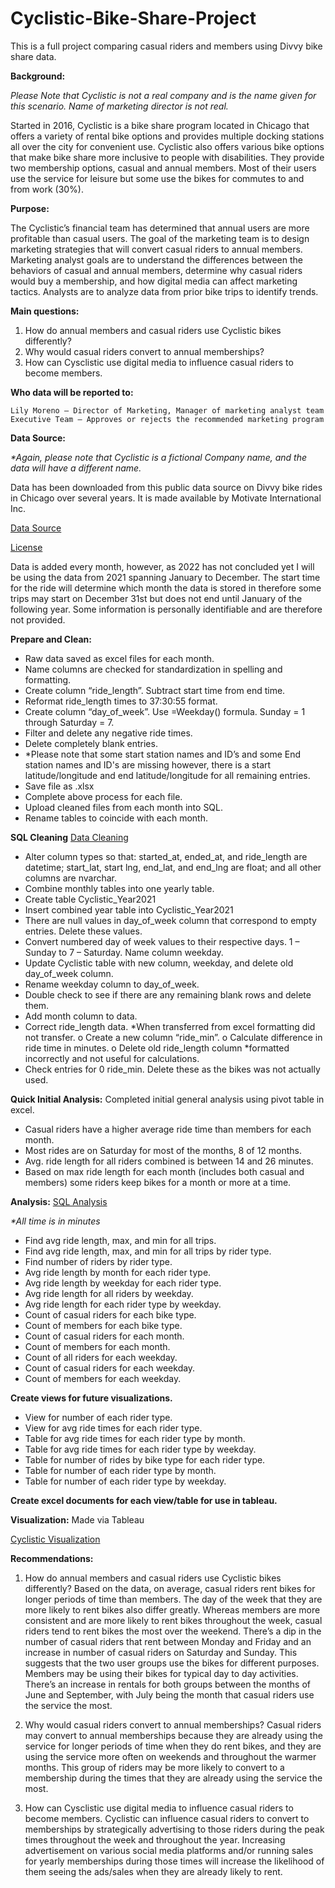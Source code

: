 # Cyclistic-Bike-Share-Project
This is a full project comparing casual riders and members using Divvy bike share data.





**Background:** 

_Please Note that Cyclistic is not a real company and is the name given for this scenario. Name of marketing director is not real._

Started in 2016, Cyclistic is a bike share program located in Chicago that offers a variety of rental bike options and provides multiple docking stations all over the city for convenient use. Cyclistic also offers various bike options that make bike share more inclusive to people with disabilities. They provide two membership options, casual and annual members. Most of their users use the service for leisure but some use the bikes for commutes to and from work (30%).

**Purpose:** 

The Cyclistic’s financial team has determined that annual users are more profitable than casual users. The goal of the marketing team is to design marketing strategies that will convert casual riders to annual members. Marketing analyst goals are to understand the differences between the behaviors of casual and annual members, determine why casual riders would buy a membership, and how digital media can affect marketing tactics. Analysts are to analyze data from prior bike trips to identify trends. 

**Main questions:** 

1.	How do annual members and casual riders use Cyclistic bikes differently?
2.	Why would casual riders convert to annual memberships?
3.	How can Cysclistic use digital media to influence casual riders to become members.


**Who data will be reported to:**

	Lily Moreno – Director of Marketing, Manager of marketing analyst team
	Executive Team – Approves or rejects the recommended marketing program

**Data Source:** 

_*Again, please note that Cyclistic is a fictional Company name, and the data will have a different name._

Data has been downloaded from this public data source on Divvy bike rides in Chicago over several years. It is made available by Motivate International Inc.

[Data Source](https://divvy-tripdata.s3.amazonaws.com/index.html)

[License](https://ride.divvybikes.com/data-license-agreement)

Data is added every month, however, as 2022 has not concluded yet I will be using the data from 2021 spanning January to December. The start time for the ride will determine which month the data is stored in therefore some trips may start on December 31st but does not end until January of the following year. Some information is personally identifiable and are therefore not provided.  


**Prepare and Clean:** 
-	Raw data saved as excel files for each month.
-	Name columns are checked for standardization in spelling and formatting.
-	Create column “ride_length”. Subtract start time from end time.
-	Reformat ride_length times to 37:30:55 format.
-	Create column “day_of_week”.  Use =Weekday() formula. Sunday = 1 through Saturday = 7.
-	Filter and delete any negative ride times. 
-	Delete completely blank entries.
-	*Please note that some start station names and ID’s and some End station names and ID's are missing however, there is a start latitude/longitude and end latitude/longitude for all remaining entries.
-	Save file as .xlsx
-	Complete above process for each file.
-	Upload cleaned files from each month into SQL.
-	Rename tables to coincide with each month.


**SQL Cleaning**
[Data Cleaning](https://github.com/Tracie-J/Cyclistic-Bike-Share-Project/blob/main/Cyclistic_Year2021_cleaning.sql)

-	Alter column types so that: started_at, ended_at, and ride_length are datetime; start_lat, start lng, end_lat, and end_lng are float; and all other columns are nvarchar.
-	Combine monthly tables into one yearly table.
-	Create table Cyclistic_Year2021
-	Insert combined year table into Cyclistic_Year2021
-	There are null values in day_of_week column that correspond to empty entries. Delete these values.
-	Convert numbered day of week values to their respective days. 1 – Sunday to 7 – Saturday. Name column weekday.
-	Update Cyclistic table with new column, weekday, and delete old day_of_week column.
-	Rename weekday column to day_of_week.
-	Double check to see if there are any remaining blank rows and delete them.
-	Add month column to data.
-	Correct ride_length data. *When transferred from excel formatting did not transfer.
     o	Create a new column “ride_min”.
     o	Calculate difference in ride time in minutes.
     o	Delete old ride_length column *formatted incorrectly and not useful for calculations.
-	Check entries for 0 ride_min. Delete these as the bikes was not actually used.


**Quick Initial Analysis:** 
Completed initial general analysis using pivot table in excel. 
-	Casual riders have a higher average ride time than members for each month.
-	Most rides are on Saturday for most of the months, 8 of 12 months.
-	Avg. ride length for all riders combined is between 14 and 26 minutes.
-	Based on max ride length for each month (includes both casual and members) some riders keep bikes for a month or more at a time.


**Analysis:** 
[SQL Analysis](https://github.com/Tracie-J/Cyclistic-Bike-Share-Project/blob/main/Cyclistic_Year2021_analysis.sql)

_*All time is in minutes_
-	Find avg ride length, max, and min for all trips.
-	Find avg ride length, max, and min for all trips by rider type. 
-	Find number of riders by rider type.
-	Avg ride length by month for each rider type.
-	Avg ride length by weekday for each rider type.
-	Avg ride length for all riders by weekday.
-	Avg ride length for each rider type by weekday.
-	Count of casual riders for each bike type.
-	Count of members for each bike type.
-	Count of casual riders for each month.
-	Count of members for each month.
-	Count of all riders for each weekday.
-	Count of casual riders for each weekday.
-	Count of members for each weekday.


**Create views for future visualizations.**
-	View for number of each rider type.
-	View for avg ride times for each rider type.
-	Table for avg ride times for each rider type by month.
-	Table for avg ride times for each rider type by weekday.
-	Table for number of rides by bike type for each rider type.
-	Table for number of each rider type by month.
-	Table for number of each rider type by weekday.


**Create excel documents for each view/table for use in tableau.**

**Visualization:**
Made via Tableau 

[Cyclistic Visualization](https://public.tableau.com/app/profile/tracie.johnson/viz/DivvyBike_16653358873940/CyclisticBikeShareAnalysis)






**Recommendations:** 

1.	How do annual members and casual riders use Cyclistic bikes differently?
Based on the data, on average, casual riders rent bikes for longer periods of time than members. The day of the week that they are more likely to rent bikes also differ greatly. Whereas members are more consistent and are more likely to rent bikes throughout the week, casual riders tend to rent bikes the most over the weekend. There’s a dip in the number of casual riders that rent between Monday and Friday and an increase in number of casual riders on Saturday and Sunday. This suggests that the two user groups use the bikes for different purposes. Members may be using their bikes for typical day to day activities. There’s an increase in rentals for both groups between the months of June and September, with July being the month that casual riders use the service the most.

2.	Why would casual riders convert to annual memberships?
Casual riders may convert to annual memberships because they are already using the service for longer periods of time when they do rent bikes, and they are using the service more often on weekends and throughout the warmer months. This group of riders may be more likely to convert to a membership during the times that they are already using the service the most. 

3.	How can Cysclistic use digital media to influence casual riders to become members.
Cyclistic can influence casual riders to convert to memberships by strategically advertising to those riders during the peak times throughout the week and throughout the year. Increasing advertisement on various social media platforms and/or running sales for yearly memberships during those times will increase the likelihood of them seeing the ads/sales when they are already likely to rent. 
